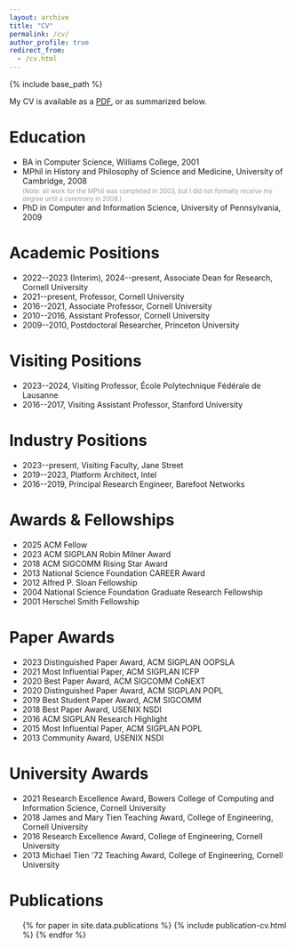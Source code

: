 ```yaml
---
layout: archive
title: "CV"
permalink: /cv/
author_profile: true
redirect_from:
  - /cv.html
---
```


{% include base_path %}

My CV is available as a [PDF]({{base_path}}/cv.pdf), or as summarized below.

Education
======
* BA in Computer Science, Williams College, 2001
* MPhil in History and Philosophy of Science and Medicine, University of Cambridge, 2008 <br /><span style="color:#999999; font-size:80%;">(Note: all work for the MPhil was completed in 2003, but I did not formally receive my degree until a ceremony in 2008.)</span>
* PhD in Computer and Information Science, University of Pennsylvania, 2009

Academic Positions
======
* 2022--2023 (Interim), 2024--present, Associate Dean for Research, Cornell University
* 2021--present, Professor, Cornell University
* 2016--2021, Associate Professor, Cornell University
* 2010--2016, Assistant Professor, Cornell University
* 2009--2010, Postdoctoral Researcher, Princeton University

Visiting Positions
======
* 2023--2024, Visiting Professor, École Polytechnique Fédérale de Lausanne
* 2016--2017, Visiting Assistant Professor, Stanford University

Industry Positions
======
* 2023--present, Visiting Faculty, Jane Street
* 2019--2023, Platform Architect, Intel
* 2016--2019, Principal Research Engineer, Barefoot Networks

Awards &amp; Fellowships
======
* 2025 ACM Fellow
* 2023 ACM SIGPLAN Robin Milner Award
* 2018 ACM SIGCOMM Rising Star Award
* 2013 National Science Foundation CAREER Award
* 2012 Alfred P. Sloan Fellowship
* 2004 National Science Foundation Graduate Research Fellowship
* 2001 Herschel Smith Fellowship

Paper Awards
=======
* 2023 Distinguished Paper Award, ACM SIGPLAN OOPSLA
* 2021 Most Influential Paper, ACM SIGPLAN ICFP
* 2020 Best Paper Award, ACM SIGCOMM CoNEXT
* 2020 Distinguished Paper Award, ACM SIGPLAN POPL 
* 2019 Best Student Paper Award, ACM SIGCOMM
* 2018 Best Paper Award, USENIX NSDI
* 2016 ACM SIGPLAN Research Highlight
* 2015 Most Influential Paper, ACM SIGPLAN POPL
* 2013 Community Award, USENIX NSDI

University Awards
=======
* 2021 Research Excellence Award, Bowers College of Computing and Information Science, Cornell University 
* 2018 James and Mary Tien Teaching Award, College of Engineering, Cornell University
* 2016 Research Excellence Award, College of Engineering, Cornell University 
* 2013 Michael Tien '72 Teaching Award, College of Engineering, Cornell University

Publications
======
<ul>
{% for paper in site.data.publications %}
{% include publication-cv.html %}
{% endfor %}
</ul>
 
